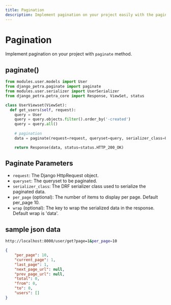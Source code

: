 ```yaml
---
title: Pagination
description: Implement pagination on your project easily with the paginate method
---
```


# Pagination

Implement pagination on your project with `paginate` method.

## paginate()

```python
from modules.user.models import User
from django_petra.paginate import paginate
from modules.user.serializer import UserSerializer
from django_petra.petra_core import Response, ViewSet, status

class UserViewset(ViewSet):
  def get_users(self, request):
    query = User
    query = query.objects.filter().order_by('-created')
    query = query.all()
    
    # pagination
    data = paginate(request=request, queryset=query, serializer_class=UserSerializer, per_page=4, wrap='users')

    return Response(data, status=status.HTTP_200_OK)
```

## Paginate Parameters
* `request`: The Django HttpRequest object.
* `queryset`: The queryset to be paginated.
* `serializer_class`: The DRF serializer class used to serialize the paginated data.
* `per_page` (optional): The number of items to display per page. Default per_page 10.
* `wrap` (optional): The key to wrap the serialized data in the response. Default wrap is 'data'.

## sample json data

```bash title="api endpoint"
http://localhost:8000/user/get?page=1&per_page=10
```

```json
{
    "per_page": 10,
    "current_page": 1,
    "last_page": 1,
    "next_page_url": null,
    "prev_page_url": null,
    "total": 0,
    "from": 0,
    "to": 0,
    "users": []
}
```